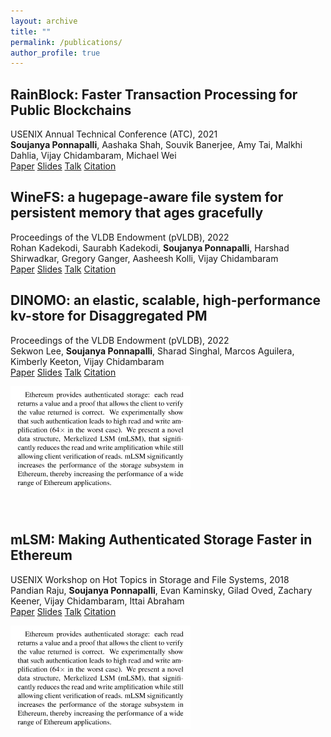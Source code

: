 ```yaml
---
layout: archive
title: ""
permalink: /publications/
author_profile: true
---
```


## RainBlock: Faster Transaction Processing for Public Blockchains 
USENIX Annual Technical Conference (ATC), 2021<br>
**Soujanya Ponnapalli**,  Aashaka Shah,  Souvik Banerjee,  Amy Tai,  Malkhi Dahlia,  Vijay Chidambaram,  Michael Wei <br>
[Paper](https://www.usenix.org/system/files/atc21-ponnapalli.pdf)
[Slides](https://www.usenix.org/system/files/atc21_slides_ponnapalli.pdf)
[Talk](https://www.youtube.com/watch?v=oyrWI2LaDq8&ab_channel=USENIX)
[Citation](https://scholar.googleusercontent.com/scholar.bib?q=info:NIvCRZAdxToJ:scholar.google.com/&output=citation&scisdr=ClE48TFbEPS13UX2tRg:AFWwaeYAAAAAZejwrRjGIK6bzK9zu2owfCzohDg&scisig=AFWwaeYAAAAAZejwrSlgAQcwDgpjj6iKBXWs82U&scisf=4&ct=citation&cd=-1&hl=en)
<br>


## WineFS: a hugepage-aware file system for persistent memory that ages gracefully 
Proceedings of the VLDB Endowment (pVLDB), 2022 <br>
Rohan Kadekodi, Saurabh Kadekodi, **Soujanya Ponnapalli**, Harshad Shirwadkar, Gregory Ganger, Aasheesh Kolli, Vijay Chidambaram <br>
[Paper](https://dl.acm.org/doi/pdf/10.1145/3477132.3483567)
[Slides](https://www.cs.utexas.edu/~vijay/papers/winefs-sosp21-slides.pdf)
[Talk](https://www.youtube.com/watch?v=16Ami3IsYI8&ab_channel=ACMSIGOPS)
[Citation](https://www.cs.utexas.edu/~vijay/bibtex/winefs-sosp21.bib) <br>


## DINOMO: an elastic, scalable, high-performance kv-store for Disaggregated PM 
Proceedings of the VLDB Endowment (pVLDB), 2022 <br>
Sekwon Lee, **Soujanya Ponnapalli**, Sharad Singhal, Marcos Aguilera, Kimberly Keeton, Vijay Chidambaram <br>
[Paper](https://dl.acm.org/doi/pdf/10.14778/3565838.3565854)
[Slides](https://wuklab.github.io/words/words22-lee-slides.pdf)
[Talk](https://www.youtube.com/watch?v=Q1-nqbrmu0o&ab_channel=WukLab)
[Citation](https://scholar.googleusercontent.com/scholar.bib?q=info:yoFaNvcx5YUJ:scholar.google.com/&output=citation&scisdr=ClE48TFbEPS13UQBrxM:AFWwaeYAAAAAZekHtxNW12bx341L-MmdskgZspo&scisig=AFWwaeYAAAAAZekHt9zGwIn9fvV_xoXalY9bNkE&scisf=4&ct=citation&cd=-1&hl=en) <br>
<p>
 <span style="float: left"><a href="https://www.usenix.org/system/files/conference/hotstorage18/hotstorage18-paper-raju.pdf" target="_blank"><img src="../images/abstract_mlsm.png" style="width:30vw;margin-right=0"></a></span>
 <!-- <span style="float: right"><a href="https://www.usenix.org/sites/default/files/conference/protected-files/hotstorage18_slides_ponnapalli.pdf" target="_blank"><img src="../images/paper_mlsm.png" style="width:20vw"></a></span> -->
</p> 

<br><br><br><br><br><br><br><br><br><br><br><br>

## mLSM: Making Authenticated Storage Faster in Ethereum 
USENIX Workshop on Hot Topics in Storage and File Systems, 2018 <br>
Pandian Raju, **Soujanya Ponnapalli**, Evan Kaminsky, Gilad Oved, Zachary Keener, Vijay Chidambaram, Ittai Abraham <br>
[Paper](https://www.usenix.org/system/files/conference/hotstorage18/hotstorage18-paper-raju.pdf)
[Slides](https://www.usenix.org/sites/default/files/conference/protected-files/hotstorage18_slides_ponnapalli.pdf)
[Talk](https://www.usenix.org/conference/hotstorage18/presentation/raju)
[Citation](https://www.usenix.org/biblio/export/bibtex/216872) <br>
<p>
 <span style="float: left"><a href="https://www.usenix.org/system/files/conference/hotstorage18/hotstorage18-paper-raju.pdf" target="_blank"><img src="../images/abstract_mlsm.png" style="width:30vw;margin-left=0"></a></span>
 <!-- <span style="float: right"><a href="https://www.usenix.org/sites/default/files/conference/protected-files/hotstorage18_slides_ponnapalli.pdf" target="_blank"><img src="../images/paper_mlsm.png" style="width:20vw"></a></span> -->
</p> 


<!-- | Abstract   | Solution Preview |
| ------------- | ------------- |
| <center><a href="https://www.usenix.org/system/files/conference/hotstorage18/hotstorage18-paper-raju.pdf" target="_blank"><img src="../images/abstract_mlsm.png" style="width: 30vw"></a></center> | <center><a href="https://www.usenix.org/sites/default/files/conference/protected-files/hotstorage18_slides_ponnapalli.pdf" target="_blank"><img src="../images/paper_mlsm.png" style="width: 30vw"></a></center> | -->


<!-- ## mLSM: Making Authenticated Storage Faster in Ethereum 
USENIX Workshop on Hot Topics in Storage and File Systems, 2018 <br>
Pandian Raju, **Soujanya Ponnapalli**, Evan Kaminsky, Gilad Oved, Zachary Keener, Vijay Chidambaram, Ittai Abraham

| Abstract   | Solution Preview |
| ------------- | ------------- |
| <center><a href="https://www.usenix.org/system/files/conference/hotstorage18/hotstorage18-paper-raju.pdf" target="_blank"><img src="../images/abstract_mlsm.png" style="width: 30vw"></a></center> | <center><a href="https://www.usenix.org/sites/default/files/conference/protected-files/hotstorage18_slides_ponnapalli.pdf" target="_blank"><img src="../images/paper_mlsm.png" style="width: 30vw"></a></center> | -->

<!-- {% if author.googlescholar %}
 You can also find my articles on <u><a href="{{author.googlescholar}}">my Google Scholar profile</a>.</u>
{% endif %}

{% include base_path %}

{% for post in site.publications reversed %}
 {% include archive-single.html %}
{% endfor %} -->
